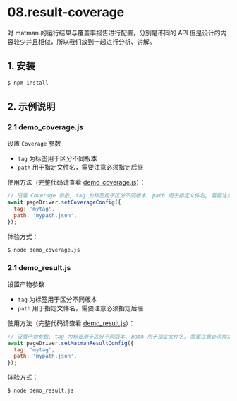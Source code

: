 # 08.result-coverage

对 matman 的运行结果与覆盖率报告进行配置，分别是不同的 API 但是设计的内容较少并且相似，所以我们放到一起进行分析、讲解。

## 1. 安装

```bash
$ npm install
```

## 2. 示例说明

### 2.1 demo_coverage.js

设置 `Coverage` 参数

- `tag` 为标签用于区分不同版本
- `path` 用于指定文件名，需要注意必须指定后缀

使用方法（完整代码请查看 [demo_coverage.js](./demo_coverage.js)）：

```js
// 设置 Coverage 参数, tag 为标签用于区分不同版本, path 用于指定文件名, 需要注意必须指定后缀
await pageDriver.setCoverageConfig({
  tag: 'mytag',
  path: 'mypath.json',
});
```

体验方式：

```bash
$ node demo_coverage.js
```

### 2.1 demo_result.js

设置产物参数

- `tag` 为标签用于区分不同版本
- `path` 用于指定文件名，需要注意必须指定后缀

使用方法（完整代码请查看 [demo_result.js](./demo_result.js)）：

```js
// 设置产物参数, tag 为标签用于区分不同版本, path 用于指定文件名, 需要注意必须指定后缀
await pageDriver.setMatmanResultConfig({
  tag: 'mytag',
  path: 'mypath.json',
});
```

体验方式：

```bash
$ node demo_result.js
```